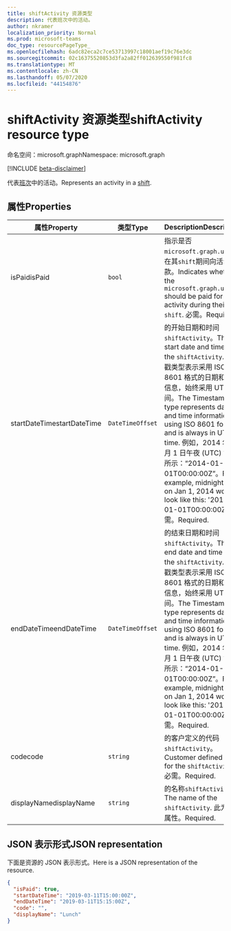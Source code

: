 ```yaml
---
title: shiftActivity 资源类型
description: 代表班次中的活动。
author: nkramer
localization_priority: Normal
ms.prod: microsoft-teams
doc_type: resourcePageType_
ms.openlocfilehash: 6adc82eca2c7ce53713997c18001aef19c76e3dc
ms.sourcegitcommit: 02c16375520853d3fa2a82ff012639550f981fc8
ms.translationtype: MT
ms.contentlocale: zh-CN
ms.lasthandoff: 05/07/2020
ms.locfileid: "44154876"
---
```

# <a name="shiftactivity-resource-type"></a><span data-ttu-id="173b6-103">shiftActivity 资源类型</span><span class="sxs-lookup"><span data-stu-id="173b6-103">shiftActivity resource type</span></span>

<span data-ttu-id="173b6-104">命名空间：microsoft.graph</span><span class="sxs-lookup"><span data-stu-id="173b6-104">Namespace: microsoft.graph</span></span>

[!INCLUDE [beta-disclaimer](../../includes/beta-disclaimer.md)]

<span data-ttu-id="173b6-105">代表[班次](shift.md)中的活动。</span><span class="sxs-lookup"><span data-stu-id="173b6-105">Represents an activity in a [shift](shift.md).</span></span>

## <a name="properties"></a><span data-ttu-id="173b6-106">属性</span><span class="sxs-lookup"><span data-stu-id="173b6-106">Properties</span></span>
| <span data-ttu-id="173b6-107">属性</span><span class="sxs-lookup"><span data-stu-id="173b6-107">Property</span></span>                         | <span data-ttu-id="173b6-108">类型</span><span class="sxs-lookup"><span data-stu-id="173b6-108">Type</span></span>                    | <span data-ttu-id="173b6-109">Description</span><span class="sxs-lookup"><span data-stu-id="173b6-109">Description</span></span>                                                                                                                                                                        |
|------------------------------|-------------------------|---------------------------------------------------------------------------------------------|
| <span data-ttu-id="173b6-110">isPaid</span><span class="sxs-lookup"><span data-stu-id="173b6-110">isPaid</span></span>               | `bool`                  | <span data-ttu-id="173b6-111">指示是否`microsoft.graph.user`应在其`shift`期间向活动付款。</span><span class="sxs-lookup"><span data-stu-id="173b6-111">Indicates whether the `microsoft.graph.user` should be paid for the activity during their `shift`.</span></span> <span data-ttu-id="173b6-112">必需。</span><span class="sxs-lookup"><span data-stu-id="173b6-112">Required.</span></span>    |
| <span data-ttu-id="173b6-113">startDateTime</span><span class="sxs-lookup"><span data-stu-id="173b6-113">startDateTime</span></span>               | `DateTimeOffset`                  | <span data-ttu-id="173b6-114">的开始日期和时间`shiftActivity`。</span><span class="sxs-lookup"><span data-stu-id="173b6-114">The start date and time for the `shiftActivity`.</span></span> <span data-ttu-id="173b6-115">时间戳类型表示采用 ISO 8601 格式的日期和时间信息，始终采用 UTC 时间。</span><span class="sxs-lookup"><span data-stu-id="173b6-115">The Timestamp type represents date and time information using ISO 8601 format and is always in UTC time.</span></span> <span data-ttu-id="173b6-116">例如，2014 年 1 月 1 日午夜 (UTC) 如下所示：“2014-01-01T00:00:00Z”。</span><span class="sxs-lookup"><span data-stu-id="173b6-116">For example, midnight UTC on Jan 1, 2014 would look like this: '2014-01-01T00:00:00Z'.</span></span> <span data-ttu-id="173b6-117">必需。</span><span class="sxs-lookup"><span data-stu-id="173b6-117">Required.</span></span> |
| <span data-ttu-id="173b6-118">endDateTime</span><span class="sxs-lookup"><span data-stu-id="173b6-118">endDateTime</span></span>               | `DateTimeOffset`                  | <span data-ttu-id="173b6-119">的结束日期和时间`shiftActivity`。</span><span class="sxs-lookup"><span data-stu-id="173b6-119">The end date and time for the `shiftActivity`.</span></span> <span data-ttu-id="173b6-120">时间戳类型表示采用 ISO 8601 格式的日期和时间信息，始终采用 UTC 时间。</span><span class="sxs-lookup"><span data-stu-id="173b6-120">The Timestamp type represents date and time information using ISO 8601 format and is always in UTC time.</span></span> <span data-ttu-id="173b6-121">例如，2014 年 1 月 1 日午夜 (UTC) 如下所示：“2014-01-01T00:00:00Z”。</span><span class="sxs-lookup"><span data-stu-id="173b6-121">For example, midnight UTC on Jan 1, 2014 would look like this: '2014-01-01T00:00:00Z'.</span></span> <span data-ttu-id="173b6-122">必需。</span><span class="sxs-lookup"><span data-stu-id="173b6-122">Required.</span></span>    |
| <span data-ttu-id="173b6-123">code</span><span class="sxs-lookup"><span data-stu-id="173b6-123">code</span></span>               | `string`                  | <span data-ttu-id="173b6-124">的客户定义的代码`shiftActivity`。</span><span class="sxs-lookup"><span data-stu-id="173b6-124">Customer defined code for the `shiftActivity`.</span></span> <span data-ttu-id="173b6-125">必需。</span><span class="sxs-lookup"><span data-stu-id="173b6-125">Required.</span></span>    |
| <span data-ttu-id="173b6-126">displayName</span><span class="sxs-lookup"><span data-stu-id="173b6-126">displayName</span></span>               | `string`                  | <span data-ttu-id="173b6-127">的名称`shiftActivity`。</span><span class="sxs-lookup"><span data-stu-id="173b6-127">The name of the `shiftActivity`.</span></span> <span data-ttu-id="173b6-128">此为必需属性。</span><span class="sxs-lookup"><span data-stu-id="173b6-128">Required.</span></span>    |

## <a name="json-representation"></a><span data-ttu-id="173b6-129">JSON 表示形式</span><span class="sxs-lookup"><span data-stu-id="173b6-129">JSON representation</span></span>

<span data-ttu-id="173b6-130">下面是资源的 JSON 表示形式。</span><span class="sxs-lookup"><span data-stu-id="173b6-130">Here is a JSON representation of the resource.</span></span>

<!-- {
  "blockType": "resource",
  "keyProperty": "id",
  "@odata.type": "microsoft.graph.shiftActivity"
}-->
```json
{
  "isPaid": true,
  "startDateTime": "2019-03-11T15:00:00Z",
  "endDateTime": "2019-03-11T15:15:00Z",
  "code": "",
  "displayName": "Lunch"
}
```


<!-- uuid: 8fcb5dbc-d5aa-4681-8e31-b001d5168d79
2015-10-25 14:57:30 UTC -->
<!--
{
  "type": "#page.annotation",
  "description": "shiftActivity resource",
  "keywords": "",
  "section": "documentation",
  "tocPath": "",
  "suppressions": []
}
-->
